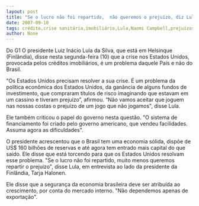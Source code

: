 ```yaml
---
layout: post
title: "Se o lucro não foi repartido,  não queremos o prejuízo, diz Lula sobre crise do crédito imobiliário "
date: 2007-09-10
tags: crédito,crise sanitária,imobiliário,Lula,Naomi Campbell,prejuízos
author: None
---
```

Do G1
O presidente Luiz In&aacute;cio Lula da Silva, que est&aacute; em Helsinque (Finl&acirc;ndia), disse nesta segunda-feira (10) que a crise nos Estados Unidos, provocada pelos cr&eacute;ditos imobili&aacute;rios, &eacute; um problema daquele Pa&iacute;s e n&atilde;o do Brasil. 

&quot;Os Estados Unidos precisam resolver a sua crise. &Eacute; um problema da pol&iacute;tica econ&ocirc;mica dos Estados Unidos, da gan&acirc;ncia de alguns fundos de investimento, que compraram t&iacute;tulos de risco imaginando que estavam em um cassino e tiveram preju&iacute;zo&rdquo;, afirmou. &ldquo;N&atilde;o vamos aceitar que joguem nas nossas costas o preju&iacute;zo de um jogo que n&atilde;o jogamos&quot;, disse Lula. 

Ele tamb&eacute;m criticou o papel do governo nesta quest&atilde;o. &quot;O sistema de financiamento foi criado pelo governo americano, que vendeu facilidades. Assuma agora as dificuldades&quot;. 

O presidente acrescentou que o Brasil tem uma economia s&oacute;lida, disp&otilde;e de US$ 160 bilh&otilde;es de reservas e at&eacute; agora tem entrado mais capital do que sa&iacute;do. Ele disse que est&aacute; torcendo para que os Estados Unidos resolvam esse problema. 
&quot;Se o lucro n&atilde;o foi repartido, muito menos queremos repartir o preju&iacute;zo&quot;, disse Lula, em entrevista ao lado da presidente da Finl&acirc;ndia, Tarja Halonen. 

Ele disse que a seguran&ccedil;a da economia brasileira deve ser atribu&iacute;da ao crescimento, por conta do mercado interno. &quot;N&atilde;o dependemos apenas de exporta&ccedil;&atilde;o&quot;.  